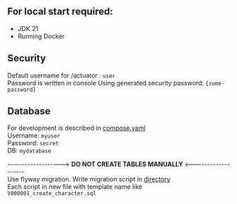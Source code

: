 ## For local start required:
- JDK 21
- Running Docker

## Security
Default username for /actuator : `user`  
Password is written in console Using generated security password: `{some-password}`  

## Database 
For development is described in [compose.yaml](compose.yaml)  
Username: `myuser`  
Password: `secret`  
DB: `mydatabase`  

-------------------> **DO NOT CREATE TABLES MANUALLY** <-------------------  
Use flyway migration. Write migration script in [directory](src/main/resources/db/migration)  
Each script in new file with template name like `V000001_create_character.sql`